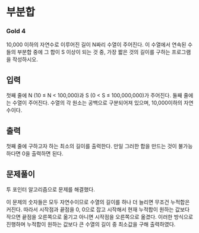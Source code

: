 # 부분합

### Gold 4

10,000 이하의 자연수로 이루어진 길이 N짜리 수열이 주어진다. 이 수열에서 연속된 수들의 부분합 중에 그 합이 S 이상이 되는 것 중, 가장 짧은 것의 길이를 구하는 프로그램을 작성하시오.

## 입력
첫째 줄에 N (10 ≤ N < 100,000)과 S (0 < S ≤ 100,000,000)가 주어진다. 둘째 줄에는 수열이 주어진다. 수열의 각 원소는 공백으로 구분되어져 있으며, 10,000이하의 자연수이다.

## 출력
첫째 줄에 구하고자 하는 최소의 길이를 출력한다. 만일 그러한 합을 만드는 것이 불가능하다면 0을 출력하면 된다.

## 문제풀이
투 포인터 알고리즘으로 문제를 해결했다.

이 문제의 숫자들은 모두 자연수이므로 수열의 길이를 하나 더 늘리면 무조건 누적합은 커진다. 따라서 시작점과 끝점을 0, 0으로 잡고 시작해서 현재 누적합이 원하는 값보다 작으면 끝점을 오른쪽으로 옮기고 아니면 시작점을 오른쪽으로 옮겼다. 이러한 방식으로 진행하며 누적합이 원하는 값보다 큰 수열의 길이 중 최소값을 구해 출력하였다.
